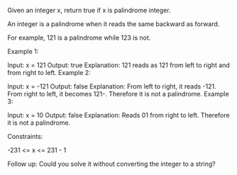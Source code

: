 Given an integer x, return true if x is palindrome integer.

An integer is a palindrome when it reads the same backward as forward.

For example, 121 is a palindrome while 123 is not.

Example 1:

Input: x = 121
Output: true
Explanation: 121 reads as 121 from left to right and from right to left.
Example 2:

Input: x = -121
Output: false
Explanation: From left to right, it reads -121. From right to left, it becomes 121-. Therefore it is not a palindrome.
Example 3:

Input: x = 10
Output: false
Explanation: Reads 01 from right to left. Therefore it is not a palindrome.

Constraints:

-231 <= x <= 231 - 1

Follow up: Could you solve it without converting the integer to a string?
